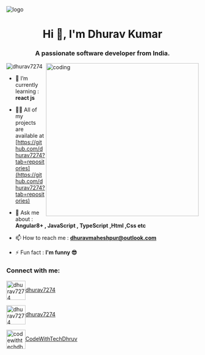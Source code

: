 ![logo](https://media.licdn.com/dms/image/D4D16AQGto_5mWqCz0A/profile-displaybackgroundimage-shrink_350_1400/0/1691315923856?e=1697068800&v=beta&t=rjknnUfi7XbHBXsjTlZ16BAdpFLRw8BrNSuObus9qXg)
<h1 align="center">Hi 👋, I'm Dhurav Kumar</h1>
<h3 align="center">A passionate software developer from India.</h3>
<img align="right" alt="coding" width="400" src="https://user-images.githubusercontent.com/55389276/140866485-8fb1c876-9a8f-4d6a-98dc-08c4981eaf70.gif">
<p align="left"> <img src="https://komarev.com/ghpvc/?username=dhurav7274&label=Profile%20views&color=0e75b6&style=flat" alt="dhurav7274" /> </p>

- 🌱 I’m currently learning : **react js**

- 👨‍💻 All of my projects are available at [https://github.com/dhurav7274?tab=repositories](https://github.com/dhurav7274?tab=repositories)

- 💬 Ask me about : **Angular8+ , JavaScript , TypeScript ,Html ,Css etc**

- 📫 How to reach me : **dhuravmaheshpur@outlook.com**

- ⚡ Fun fact : **I'm funny 😎**

<h3 align="left">Connect with me:</h3>
  
<a href="https://twitter.com/dhurav7274" target="blank"><img align="center" src="https://th.bing.com/th/id/R.3f7189662f19f8318fc75252deee723a?rik=Qa956Np1tp8Zcg&riu=http%3a%2f%2f1000logos.net%2fwp-content%2fuploads%2f2017%2f06%2fTwitter-Logo.png&ehk=6ekNd2ZmhpvFDGRZF19QcumP9fb8pZRkwrbFbK%2bpULA%3d&risl=&pid=ImgRaw&r=0" alt="dhurav7274" height="50px" width="50px" />dhurav7274</a>

<a href="https://linkedin.com/in/dhurav7274" target="blank"><img align="center" src="https://beaconman.com/wp-content/uploads/2020/11/Linkedin_symbol_transparent.png" alt="dhurav7274" height="50px" width="50px" />dhurav7274</a>

<a href="https://instagram.com/codewithtechdhruv" target="blank"><img align="center" src="https://vignette.wikia.nocookie.net/youtubepedia/images/b/b7/Instagram.png/revision/latest?cb=20180107191930&path-prefix=es" alt="codewithtechdhruv" height="50px" width="50px" />CodeWithTechDhruv</a>




